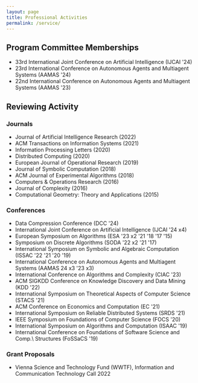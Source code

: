 ```yaml
---
layout: page
title: Professional Activities
permalink: /service/
---
```


## Program Committee Memberships
- 33rd International Joint Conference on Artificial Intelligence (IJCAI '24)
- 23rd International Conference on Autonomous Agents and Multiagent Systems (AAMAS '24)
- 22nd International Conference on Autonomous Agents and Multiagent Systems (AAMAS '23)


## Reviewing Activity

### Journals
- Journal of Artificial Intelligence Research (2022)
- ACM Transactions on Information Systems (2021)
- Information Processing Letters (2020)
- Distributed Computing (2020)
- European Journal of Operational Research (2019)
- Journal of Symbolic Computation (2018)
- ACM Journal of Experimental Algorithms (2018)
- Computers \& Operations Research (2016)
- Journal of Complexity (2016)
- Computational Geometry: Theory and Applications (2015)

### Conferences
- Data Compression Conference (DCC '24)
- International Joint Conference on Artificial Intelligence (IJCAI '24 x4)
- European Symposium on Algorithms (ESA '23 x2 '21 '18 '17 '15)
- Symposium on Discrete Algorithms (SODA '22 x2 '21 '17)
- International Symposium on Symbolic and Algebraic Computation (ISSAC '22 '21 '20 '19)
- International Conference on Autonomous Agents and Multiagent Systems (AAMAS 24 x3 '23 x3)
- International Conference on Algorithms and Complexity (CIAC '23)
- ACM SIGKDD Conference on Knowledge Discovery and Data Mining (KDD '22)
- International Symposium on Theoretical Aspects of Computer Science (STACS '21)
- ACM Conference on Economics and Computation (EC '21)
- International Symposium on Reliable Distributed Systems (SRDS '21)
- IEEE Symposium on Foundations of Computer Science (FOCS '20)
- International Symposium on Algorithms and Computation (ISAAC '19)
- International Conference on Foundations of Software Science and Comp.\ Structures (FoSSaCS '19)

### Grant Proposals
- Vienna Science and Technology Fund (WWTF), Information and Communication Technology Call 2022
